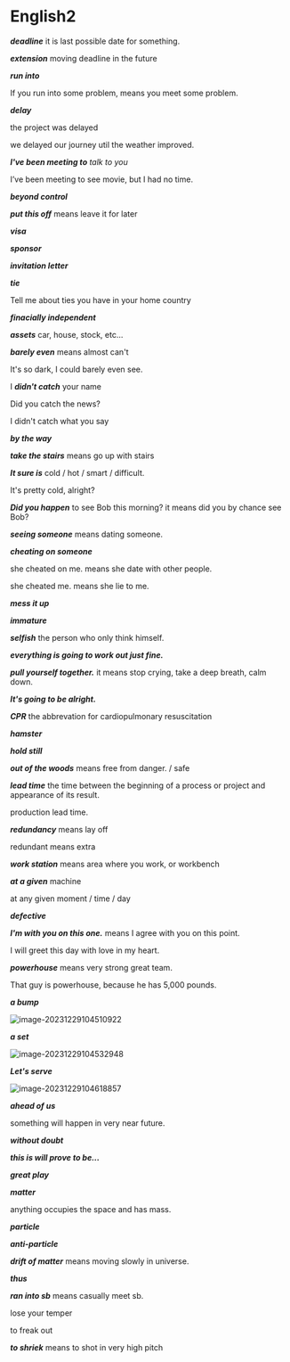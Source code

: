 # English2

***deadline*** it is last possible date for something.

***extension*** moving deadline in the future

***run into*** 

If you run into some problem, means you meet some problem.

***delay***

the project was delayed

we delayed our journey util the weather improved.

***I've been meeting to*** *talk to you*

I’ve been meeting to see movie, but I had no time.

***beyond control***

***put this off*** means leave it for later

***visa***

***sponsor***

***invitation letter*** 

***tie*** 

Tell me about ties you have in your home country

***finacially independent***

***assets*** car, house, stock, etc...

***barely even*** means almost can't

It's so dark, I could barely even see.

I ***didn't catch*** your name

Did you catch the news?

I didn't catch what you say

***by the way***

***take the stairs*** means go up with stairs

***It sure is*** cold / hot / smart / difficult.

It's pretty cold, alright?

***Did you happen*** to see Bob this morning?  it means did you by chance see Bob?

***seeing someone*** means dating someone.

***cheating on someone*** 

she cheated on me. means she date with other people.

she cheated me. means she lie to me.

***mess it up***

***immature*** 

***selfish*** the person who only think himself.

***everything is going to work out just fine.***

***pull yourself together.*** it means stop crying, take a deep breath, calm down.

***It's going to be alright.***

***CPR*** the abbrevation for cardiopulmonary resuscitation

***hamster*** 

***hold still***

***out of the woods*** means free from danger. / safe

***lead time*** the time between the beginning of a process or project and appearance of its result.

production lead time.

***redundancy*** means lay off

redundant means extra

***work station*** means area where you work, or workbench

***at a given*** machine

at any given moment / time / day

***defective*** 

***I'm with you on this one.*** means I agree with you on this point.

I will greet this day with love in my heart.



***powerhouse*** means very strong great team.

That guy is powerhouse, because he has 5,000 pounds.

***a bump***

![image-20231229104510922](https://picbed-1255660905.cos.ap-chengdu.myqcloud.com/doc/image-20231229104510922.png)

***a set*** 

![image-20231229104532948](https://picbed-1255660905.cos.ap-chengdu.myqcloud.com/doc/image-20231229104532948.png)

***Let's serve*** 

![image-20231229104618857](https://picbed-1255660905.cos.ap-chengdu.myqcloud.com/doc/image-20231229104618857.png)

***ahead of us***

something will happen in very near future.

***without doubt***

***this is will prove to be...***

***great play***



***matter*** 

anything occupies the space and has mass.

***particle***

***anti-particle***

***drift of matter*** means moving slowly in universe.

***thus***



***ran into sb*** means casually meet sb.

lose your temper

to freak out

***to shriek*** means to shot in very high pitch
